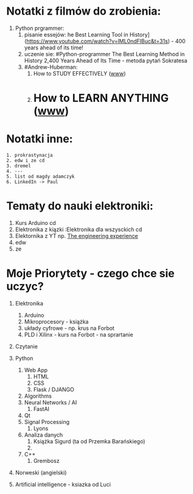# Notatki z filmów do zrobienia:
1. Python prgrammer:
	1. pisanie essejów: he Best Learning Tool in History](https://www.youtube.com/watch?v=lML0ndFlBuc&t=31s) - 400 years ahead of its time!
	2. uczenie sie: #Python-programmer The Best Learning Method in History 2,400 Years Ahead of Its Time - metoda pytań Sokratesa
	3. #Andrew-Huberman:
		1. How to STUDY EFFECTIVELY ([www](https://www.youtube.com/watch?v=Ffh_6VkO0W8))
		2. # How to LEARN ANYTHING ([www](https://www.youtube.com/watch?v=I2dm72OuK6M))
		
		
	   
# Notatki inne:
	1. prokrastynacja
	2. edw i ze cd
	3. dremel
	4. ---
	5. list od magdy adamczyk
	6. LinkedIn -> Paul

# Tematy do nauki elektroniki:
1. Kurs Arduino cd
2. Elektronika z kiązki :Elektronika dla wszysckich cd
3. Elektornika z YT np. [The engineering experience](https://www.youtube.com/@TheEngineeringExperienceYT)
4. edw 
5. ze


# Moje Priorytety - czego chce sie uczyc?
1. Elektronika
	1. Arduino
	2. Mikroprocesory - książka
	3. układy cyfrowe - np. krus na Forbot
	4. PLD i Xilinx - kurs na Forbot - na sprartanie
2. Czytanie
3. Python 
	1. Web App
		1. HTML
		2. CSS
		3. Flask / DJANGO
	2. Algorithms
	3. Neural Networks / AI
		1. FastAI
	4. Qt
	5. Signal Processing
		1. Lyons
	6. Analiza danych
		1. Książka Sigurd (ta od Przemka Barańskiego)
		2. 
	7. C++
		1. Grembosz
	
4. Norweski (angielski)
5. Artificial intelligence - ksiazka od Luci